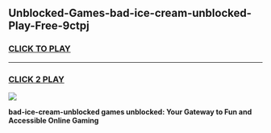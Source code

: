 
## Unblocked-Games-bad-ice-cream-unblocked-Play-Free-9ctpj
<h3>
<a href="https://premium76.site?title=bad-ice-cream-unblocked&ref=18A1">CLICK TO PLAY</a></h3>
<hr>

<h3>
<a href="https://premium76.site?title=bad-ice-cream-unblocked&ref=18A1">CLICK 2 PLAY</a>
  
</h3>

<a href="https://premium76.site?title=bad-ice-cream-unblocked&ref=18A1"><img src="https://clearcache.store/games.png"></a>


**bad-ice-cream-unblocked games unblocked: Your Gateway to Fun and Accessible Online Gaming**

